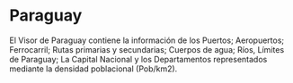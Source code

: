 # Paraguay
El Visor de Paraguay contiene la información de los Puertos; Aeropuertos; Ferrocarril; Rutas primarias y secundarias; Cuerpos de agua; Ríos, Límites de Paraguay; La Capital Nacional y los Departamentos representados mediante la densidad poblacional (Pob/km2).
